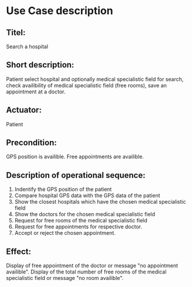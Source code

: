 # Use Case description
## Titel:
Search a hospital

## Short description:
Patient select hospital and optionally medical specialistic field for search, check availibility of medical specialistic field (free rooms), save an appointment at a doctor.

## Actuator:
Patient

## Precondition: 
GPS position is availible.
Free appointments are availible.

## Description of operational sequence: 
1. Indentify the GPS position of the patient 
2. Compare hospital GPS data with the GPS data of the patient
3. Show the closest hospitals which have the chosen medical specialistic field
4. Show the doctors for the chosen  medical specialistic field
5. Request for free rooms of the medical specialistic field
6. Request for free appointments for respective doctor.
7. Accept or reject the chosen appointment.

## Effect:
Display of free appointment of the doctor or message "no appointment availible".
Display of the total number of free rooms of the medical specialistic field or message "no room availible".
